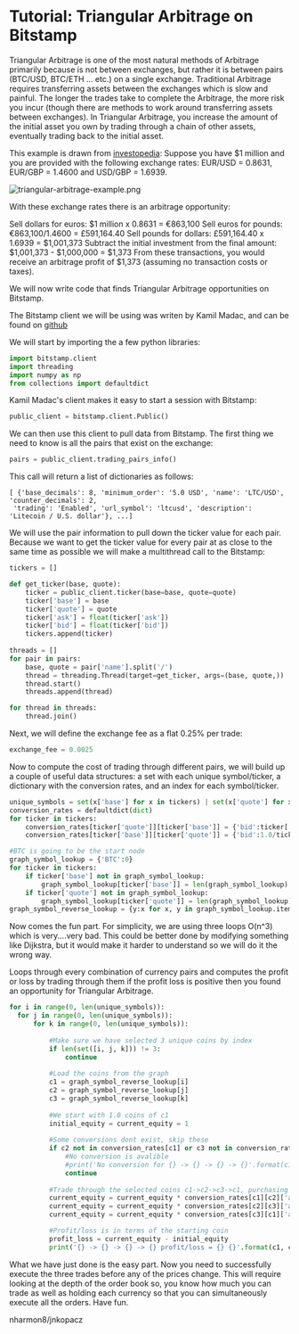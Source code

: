 # Tutorial: Triangular Arbitrage on Bitstamp

Triangular Arbitrage is one of the most natural methods of Arbitrage primarily because is not between exchanges, but rather it is between pairs (BTC/USD, BTC/ETH ... etc.) on a single exchange. Traditional Arbitrage requires transferring assets between the exchanges which is slow and painful. The longer the trades take to complete the Arbitrage, the more risk you incur (though there are methods to work around transferring assets between exchanges). In Triangular Arbitrage, you increase the amount of the initial asset you own by trading through a chain of other assets, eventually trading back to the initial asset.


This example is drawn from [investopedia](https://www.investopedia.com/terms/t/triangulararbitrage.asp):
Suppose you have $1 million and you are provided with the following exchange rates: EUR/USD = 0.8631, EUR/GBP = 1.4600 and USD/GBP = 1.6939.

![triangular-arbitrage-example.png]({{site.baseurl}}/media/triangular-arbitrage-example.png)

With these exchange rates there is an arbitrage opportunity:

Sell dollars for euros: $1 million x 0.8631 = €863,100
Sell euros for pounds: €863,100/1.4600 = £591,164.40
Sell pounds for dollars: £591,164.40 x 1.6939 = $1,001,373
Subtract the initial investment from the final amount: $1,001,373 - $1,000,000 = $1,373
From these transactions, you would receive an arbitrage profit of $1,373 (assuming no transaction costs or taxes).      

We will now write code that finds Triangular Arbitrage opportunities on Bitstamp.

The Bitstamp client we will be using was writen by Kamil Madac, and can be found on [github](https://github.com/kmadac/bitstamp-python-client)

We will start by importing the a few python libraries:
```python
import bitstamp.client
import threading
import numpy as np
from collections import defaultdict
```

Kamil Madac's client makes it easy to start a session with Bitstamp:

```python
public_client = bitstamp.client.Public()
```

We can then use this client to pull data from Bitstamp. The first thing we need to know is all the pairs that exist on the exchange:
 
 ```python
 pairs = public_client.trading_pairs_info()
 ```
 
 This call will return a list of dictionaries as follows:
 
 ```python3
 [ {'base_decimals': 8, 'minimum_order': '5.0 USD', 'name': 'LTC/USD', 'counter_decimals': 2,
  'trading': 'Enabled', 'url_symbol': 'ltcusd', 'description': 'Litecoin / U.S. dollar'}, ...]
 ```
 
We will use the pair information to pull down the ticker value for each pair. Because we want to get the ticker value for every pair at as close to the same time as possible we will make a multithread call to the Bitstamp:
 
```python
tickers = []

def get_ticker(base, quote):
    ticker = public_client.ticker(base=base, quote=quote)
    ticker['base'] = base
    ticker['quote'] = quote
    ticker['ask'] = float(ticker['ask'])
    ticker['bid'] = float(ticker['bid'])
    tickers.append(ticker)
    
threads = []
for pair in pairs:
    base, quote = pair['name'].split('/')
    thread = threading.Thread(target=get_ticker, args=(base, quote,))
    thread.start()
    threads.append(thread)

for thread in threads:
    thread.join()
```

Next, we will define the exchange fee as a flat 0.25% per trade:

```python
exchange_fee = 0.0025
```

Now to compute the cost of trading through different pairs, we will build up a couple of useful data structures: a set with each unique symbol/ticker, a dictionary with the conversion rates, and an index for each symbol/ticker. 

```python
unique_symbols = set(x['base'] for x in tickers) | set(x['quote'] for x in tickers)
conversion_rates = defaultdict(dict)
for ticker in tickers:
    conversion_rates[ticker['quote']][ticker['base']] = {'bid':ticker['bid'], 'ask':ticker['ask']}
    conversion_rates[ticker['base']][ticker['quote']] = {'bid':1.0/ticker['ask'], 'ask':1.0/ticker['bid']}

#BTC is going to be the start node
graph_symbol_lookup = {'BTC':0}
for ticker in tickers:
    if ticker['base'] not in graph_symbol_lookup:
        graph_symbol_lookup[ticker['base']] = len(graph_symbol_lookup)
    if ticker['quote'] not in graph_symbol_lookup:
        graph_symbol_lookup[ticker['quote']] = len(graph_symbol_lookup)
graph_symbol_reverse_lookup = {y:x for x, y in graph_symbol_lookup.items()}
```

Now comes the fun part. For simplicity, we are using three loops O(n^3) which is very....very bad. This could be better done by modifying something like Dijkstra, but it would make it harder to understand so we will do it the wrong way.  

Loops through every combination of currency pairs and computes the profit or loss by trading through them if the profit loss is positive then you found an opportunity for Triangular Arbitrage.

```python
for i in range(0, len(unique_symbols)):
  for j in range(0, len(unique_symbols)):
      for k in range(0, len(unique_symbols)):
      
          #Make sure we have selected 3 unique coins by index
          if len(set([i, j, k])) != 3:
              continue
          
          #Load the coins from the graph
          c1 = graph_symbol_reverse_lookup[i]
          c2 = graph_symbol_reverse_lookup[j]
          c3 = graph_symbol_reverse_lookup[k]
          
          #We start with 1.0 coins of c1
          initial_equity = current_equity = 1
          
          #Some conversions dont exist, skip these
          if c2 not in conversion_rates[c1] or c3 not in conversion_rates[c2] or c1 not in conversion_rates[c3]:
              #No conversion is avalible 
              #print('No conversion for {} -> {} -> {} -> {}'.format(c1, c2, c3, c1))
              continue 
          
          #Trade through the selected coins c1->c2->c3->c1, purchasing at the 'ask' price and paying the fee for each trade
          current_equity = current_equity * conversion_rates[c1][c2]['ask'] - current_equity*exchange_fee
          current_equity = current_equity * conversion_rates[c2][c3]['ask'] - current_equity*exchange_fee
          current_equity = current_equity * conversion_rates[c3][c1]['ask'] - current_equity*exchange_fee

          #Profit/loss is in terms of the starting coin
          profit_loss = current_equity - initial_equity                    
          print('{} -> {} -> {} -> {} profit/loss = {} {}'.format(c1, c2, c3, c1, c1, profit_loss))
```


What we have just done is the easy part. Now you need to successfully execute the three trades before any of the prices change. This will require looking at the depth of the order book so, you know how much you can trade as well as holding each currency so that you can simultaneously execute all the orders. Have fun. 

nharmon8/jnkopacz





